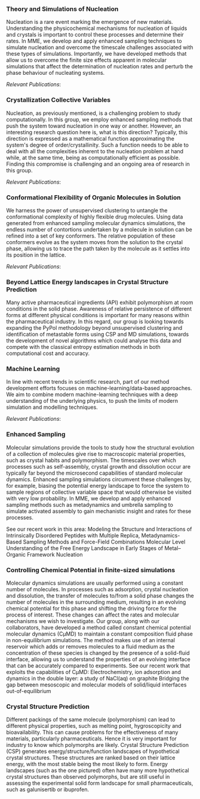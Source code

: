 

### Theory and Simulations of Nucleation
Nucleation is a rare event marking the emergence of new materials. Understanding the physicochemical mechanisms for nucleation of liquids and crystals is important to control these processes and determine their rates. In MME, we develop and apply enhanced sampling techniques to simulate nucleation and overcome the timescale challenges associated with these types of simulations. Importantly, we have developed methods that allow us to overcome the finite size effects apparent in molecular simulations that affect the determination of nucleation rates and perturb the phase behaviour of nucleating systems.

_Relevant Publications_: 

### Crystallization Collective Variables
Nucleation, as previously mentioned, is a challenging problem to study computationally. In this group, we employ enhanced sampling methods that push the system toward nucleation in one way or another. However, an interesting research question here is, what is this direction? Typically, this direction is expressed as a mathematical function approximating the system's degree of order/crystallinity. Such a function needs to be able to deal with all the complexities inherent to the nucleation problem at hand while, at the same time, being as computationally efficient as possible. Finding this compromise is challenging and an ongoing area of research in this group.

_Relevant Publications_: 

### Conformational Flexibility of Organic Molecules in Solution
We harness the power of unsupervised clustering to untangle the conformational complexity of highly flexible drug molecules. Using data generated from enhanced sampling molecular dynamics simulations, the endless number of contortions undertaken by a molecule in solution can be refined into a set of key conformers. The relative population of these conformers evolve as the system moves from the solution to the crystal phase, allowing us to trace the path taken by the molecule as it settles into its position in the lattice.

_Relevant Publications_: 

### Beyond Lattice Energy landscapes in Crystal Structure Prediction
Many active pharmaceutical ingredients (API) exhibit polymorphism at room conditions in the solid phase. Awareness of relative persistence of different forms at different physical conditions is important for many reasons within the pharmaceutical industry. In this regard, our group is looking towards expanding the PyPol methodology beyond unsupervised clustering and identification of metastable forms using CSP and MD simulations, towards the development of novel algorithms which could analyse this data and compete with the classical entropy estimation methods in both computational cost and accuracy.

### Machine Learning
In line with recent trends in scientific research, part of our method development efforts focuses on machine-learning/data-based approaches.  We aim to combine modern machine-learning techniques with a deep understanding of the underlying physics, to push the limits of modern simulation and modelling techniques.

_Relevant Publications_: 

### Enhanced Sampling
Molecular simulations provide the tools to study how the structural evolution of a collection of molecules give rise to macroscopic material properties, such as crystal habits and polymorphism. The timescales over which processes such as self-assembly, crystal growth and dissolution occur are typically far beyond the microsecond capabilities of standard molecular dynamics. Enhanced sampling simulations circumvent these challenges by, for example, biasing the potential energy landscape to force the system to sample regions of collective variable space that would otherwise be visited with very low probability. In MME, we develop and apply enhanced sampling methods such as metadynamics and umbrella sampling to simulate activated assembly to gain mechanistic insight and rates for these processes.

See our recent work in this area:
Modeling the Structure and Interactions of Intrinsically Disordered Peptides with Multiple Replica, Metadynamics-Based Sampling Methods and Force-Field Combinations
Molecular Level Understanding of the Free Energy Landscape in Early Stages of Metal–Organic Framework Nucleation

 
### Controlling Chemical Potential in finite-sized simulations
Molecular dynamics simulations are usually performed using a constant number of molecules. In processes such as adsorption, crystal nucleation and dissolution, the transfer of molecules to/from a solid phase changes the number of molecules in the surrounding medium, resulting in an evolving chemical potential for this phase and shifting the driving force for the process of interest. These changes can affect the rates and molecular mechanisms we wish to investigate. Our group, along with our collaborators, have developed a method called constant chemical potential molecular dynamics (CμMD) to maintain a constant composition fluid phase in non-equilibrium simulations. The method makes use of an internal reservoir which adds or removes molecules to a fluid medium as the concentration of these species is changed by the presence of a solid-fluid interface, allowing us to understand the properties of an evolving interface that can be accurately compared to experiments.
See our recent work that exploits the capabilities of CμMD:
Electrochemistry, ion adsorption and dynamics in the double layer: a study of NaCl(aq) on graphite
Bridging the gap between mesoscopic and molecular models of solid/liquid interfaces out-of-equilibrium

 
### Crystal Structure Prediction

Different packings of the same molecule (polymorphism) can lead to different physical properties, such as melting point, hygroscopicity and bioavailability. This can cause problems for the effectiveness of many materials, particularly pharmaceuticals. Hence it is very important for industry to know which polymorphs are likely.
Crystal Structure Prediction (CSP) generates energy/structure/function landscapes of hypothetical crystal structures. These structures are ranked based on their lattice energy, with the most stable being the most likely to form. Energy landscapes (such as the one pictured) often have many more hypothetical crystal structures than observed polymorphs, but are still useful in assessing the experimental solid form landscape for small pharmaceuticals, such as galunisertib or ibuprofen.
